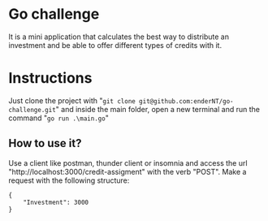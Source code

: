 ﻿# Go challenge

It is a mini application that calculates the best way to distribute an investment and be able to offer different types of credits with it.


# Instructions

Just clone the project with "`git clone git@github.com:enderNT/go-challenge.git`" and inside the main folder, open a new terminal and run the command "`go run .\main.go`"

## How to use it?

Use a client like postman, thunder client or insomnia and access the url "http://localhost:3000/credit-assigment" with the verb "POST".
Make a request with the following structure:

    {
    	"Investment": 3000
    }



